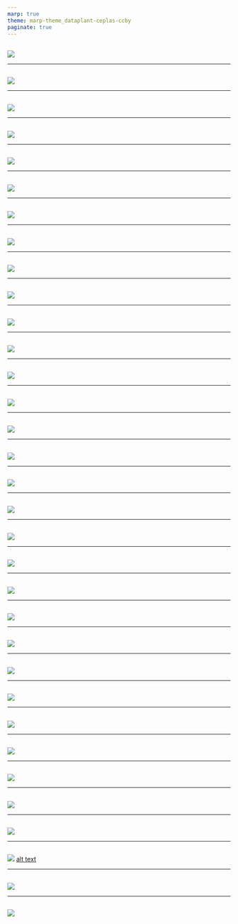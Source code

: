 ```yaml
---
marp: true
theme: marp-theme_dataplant-ceplas-ccby
paginate: true
--- 
```


## 

![](./start-here/arc-prototypic-assay-identify.svg)

---

## 

![](./start-here/arc-prototypic-assay-labprocess-parameters1.svg)

---

## 

![](./start-here/arc-prototypic-assay-labprocess-parameters2.svg)

---

## 

![](./start-here/arc-prototypic-assay-modular1.svg)

---

## 

![](./start-here/arc-prototypic-assay-modular2.svg)

---

## 

![](./start-here/arc-prototypic-assay-new.svg)

---

## 

![](./start-here/arc-prototypic-assay-sop1.svg)

---

## 

![](./start-here/arc-prototypic-assay-sop2.svg)

---

## 

![](./start-here/arc-prototypic-assay-sop3.svg)

---

## 

![](./start-here/arc-prototypic-assay-sugar.svg)

---

## 

![](./start-here/arc-prototypic-datamap-fragment-selectors1.svg)

---

## 

![](./start-here/arc-prototypic-datamap-fragment-selectors2.svg)

---

## 

![](./start-here/arc-prototypic-datamap.svg)

---

## 

![](./start-here/arc-prototypic-metadata-missing.svg)

---

## 

![](./start-here/arc-prototypic-metadata-table-add-characteristic.svg)

---

## 

![](./start-here/arc-prototypic-metadata-table-add-parameter.svg)

---

## 

![](./start-here/arc-prototypic-metadata-table-representation.svg)

---

## 

![](./start-here/arc-prototypic-metadata.svg)

---



## 

![](./start-here/arc-prototypic-study-parameterization.svg)

---

## 

![](./start-here/arc-prototypic-study-parameterization1.svg)

---

## 

![](./start-here/arc-prototypic-study-parameterization2.svg)

---

## 

![](./start-here/arc-prototypic-study-parameterization3.svg)

---

## 

![](./start-here/arc-prototypic-study-protocolref.svg)

---

## 

![](./start-here/arc-prototypic-workflows-cwl1.svg)

---

## 

![](./start-here/arc-prototypic-workflows-cwl2.svg)

---

## 

![](./start-here/arc-prototypic-workflows-virtual.svg)

---

## 

![](./start-here/arc-prototypic-workflows1.svg)

---

## 

![](./start-here/arc-prototypic-workflows2.svg)

---

## 

![](./start-here/arcitect-newAssay.svg)

---

## 

![](./start-here/collaboration-git-toBeReplaced.svg)

---

## 

![](./start-here/collaboration-plantdatahub.svg)
 [alt text](<DataPLANT - workshop active.pptx>)

---

## 

![](./start-here/ontology-lookup-service.svg)

---

## 

![](./start-here/swate-templates.svg)
